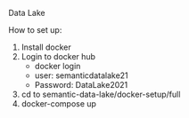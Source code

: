 Data Lake

How to set up:

1.  Install docker
2. Login to docker hub
    - docker login
    - user: semanticdatalake21
    - Password: DataLake2021
3. cd to semantic-data-lake/docker-setup/full
4. docker-compose up
